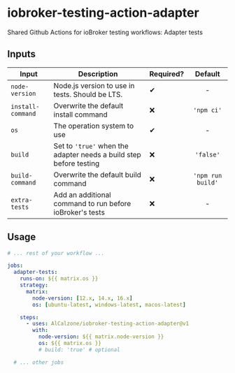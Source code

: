 # iobroker-testing-action-adapter

Shared Github Actions for ioBroker testing workflows: Adapter tests

## Inputs

| Input             | Description                                                        | Required? |      Default      |
| ----------------- | ------------------------------------------------------------------ | --------- | :---------------: |
| `node-version`    | Node.js version to use in tests. Should be LTS.                    | ✔         |         -         |
| `install-command` | Overwrite the default install command                              | ❌        |    `'npm ci'`     |
| `os`              | The operation system to use                                        | ✔         |         -         |
| `build`           | Set to `'true'` when the adapter needs a build step before testing | ❌        |     `'false'`     |
| `build-command`   | Overwrite the default build command                                | ❌        | `'npm run build'` |
| `extra-tests`     | Add an additional command to run before ioBroker's tests           | ❌        |         -         |

## Usage

```yml
# ... rest of your workflow ...

jobs:
  adapter-tests:
    runs-on: ${{ matrix.os }}
    strategy:
      matrix:
        node-version: [12.x, 14.x, 16.x]
        os: [ubuntu-latest, windows-latest, macos-latest]

    steps:
      - uses: AlCalzone/iobroker-testing-action-adapter@v1
        with:
          node-version: ${{ matrix.node-version }}
          os: ${{ matrix.os }}
          # build: 'true' # optional

  # ... other jobs
```
